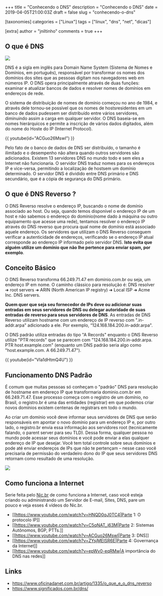 +++
title = "Conhecendo o DNS"
description = "Conhecendo o DNS"
date = 2019-04-05T21:00:03Z
draft = false
slug = "conhecendo-o-dns"

[taxonomies]
categories = ["Linux"]
tags = ["linux", "dns", "net", "dicas"]

[extra]
author = "jniltinho"
comments = true
+++

## O que é DNS

![](/images/dns.png)

DNS é a sigla em inglês para Domain Name System (Sistema de Nomes e Domínios, em português), responsável por transformar os nomes dos domínios dos sites que as pessoas digitam nos navegadores web em números IP.
O DNS opera principalmente através de duas funções: examinar e atualizar bancos de dados e resolver nomes de domínios em endereços de rede.

O sistema de distribuição de nomes de domínio começou no ano de 1984, e através dele tornou-se possível que os nomes de hostsresidentes em um banco de dados pudessem ser distribuído entre vários servidores, diminuindo assim a carga em qualquer servidor.
O DNS baseia-se em nomes hierárquicos e permite a inscrição de vários dados digitados, além do nome do Hoste do IP (Internet Protocol).
<!-- more -->

{{ youtube(id="ACGuo26MswI") }}

Pelo fato de o banco de dados de DNS ser distribuído, o tamanho é ilimitado e o desempenho não altera quando outros servidores são adicionados.
Existem 13 servidores DNS no mundo todo e sem eles a Internet não funcionaria.
O servidor DNS traduz nomes para os endereços IP e vice-versa, permitindo a localização de hostsem um domínio determinado.
O servidor DNS é dividido entre DNS primário e DNS secundário, que é a cópia de segurança do DNS primário.

## O que é DNS Reverso ?

O DNS Reverso resolve o endereço IP, buscando o nome de domínio associado ao host. Ou seja, quando temos disponível o endereço IP de um host e não sabemos o endereço do domínio(nome dado à máquina ou outro equipamento que acesse uma rede), tentamos resolver o endereço IP através do DNS reverso que procura qual nome de domínio está associado aquele endereço. Os servidores que utilizam o DNS Reverso conseguem verificar a autenticidade de endereços, verificando se o endereço IP atual corresponde ao endereço IP informado pelo servidor DNS. **Isto evita que alguém utilize um domínio que não lhe pertence para enviar spam, por exemplo**.

## Conceito Básico

O DNS Reverso transforma 66.249.71.47 em dominio.com.br ou seja, um endereço IP em nome. O caminho clássico para resolução é: DNS resolver ➜ root servers ➜ ARIN (North American IP registry) ➜ Local ISP ➜ Acme Inc. DNS servers.

**Quem quer que seja seu fornecedor de IPs deve ou adicionar suas entradas em seus servidores de DNS ou delegar autoridade de suas entradas de reverso para seus servidores de DNS**. As entradas de DNS Reverso utilizam hostname com um endereço de IP reverso com ".in-addr.arpa" adicionado a ele. Por exemplo, “124.168.184.200.in-addr.arpa".

O DNS padrão utiliza entradas do tipo "A Records" enquanto o DNS Reverso utilize "PTR records" que se parecem com "124.168.184.200.in-addr.arpa. PTR host.example.com" (enquanto um DNS padrão seria algo como "host.example.com. A 66.249.71.47").

{{ youtube(id="VIa1dHtmQ4U") }}

## Funcionamento DNS Padrão

É comum que muitas pessoas só conheçam o "padrão" DNS para resolução de hostname em endereço IP que transformaria dominio.com.br em 66.249.71.47. Esse processo começa com o registro de um domínio, no Brasil, o registro.br é uma das entidades (registrar) em que podemos criar novos domínios existem centenas de registrars em todo o mundo.

Ao criar um domínio você deve informar seus servidores de DNS que serão responsáveis em apontar o novo domínio para um endereço IP e, por outro lado, o registro.br envia essa informação aos servidores root (tecnicamente falando, o parent server para seu TLD). Dessa forma, qualquer pessoa no mundo pode acessar seus domínios e você pode enviar a elas qualquer endereço de IP que desejar. Você tem total controle sobre seus domínios e pode até enviar endereços de IPs que não te pertençam – nesse caso você precisaria de permissão do verdadeiro dono do IP que seus servidores DNS retornam como resultado de uma resolução.

![](/images/dns_02.png)

## Como funciona a Internet

Serie feita pelo [Nic.br](https://www.youtube.com/channel/UCscVLgae-2f9baEXhVbM1ng) de como funciona a Internet, caso você esteja criando ou administrando um Servidor de E-mail, Sites, DNS, pare um pouco e veja esses 4 vídeos do Nic.br.

* [[https://www.youtube.com/watch?v=HNQD0qJ0TC4|Parte 1: O protocolo IP]]
* [[https://www.youtube.com/watch?v=C5qNAT_j63M|Parte 2: Sistemas Autônomos, BGP, PTTs.]]
* [[https://www.youtube.com/watch?v=ACGuo26MswI|Parte 3: DNS]]
* [[https://www.youtube.com/watch?v=ZYsjMEISR6E|Parte 4: Governança da Internet]]
* [[https://www.youtube.com/watch?v=epWv0-eqRMw|A importância do DNS nas redes]]

## Links

* https://www.oficinadanet.com.br/artigo/1335/o_que_e_o_dns_reverso
* https://www.significados.com.br/dns/
